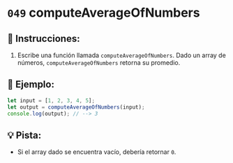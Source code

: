# `049` computeAverageOfNumbers

## 📝 Instrucciones: 

1. Escribe una función llamada `computeAverageOfNumbers`. Dado un array de números, `computeAverageOfNumbers` retorna su promedio. 


## 📎 Ejemplo:

```js
let input = [1, 2, 3, 4, 5];
let output = computeAverageOfNumbers(input);
console.log(output); // --> 3
```

## 💡 Pista:

+ Si el array dado se encuentra vacío, debería retornar `0`.
